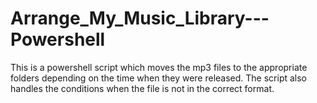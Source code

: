 # Arrange_My_Music_Library---Powershell
This is a powershell script which moves the mp3 files to the appropriate folders depending on the time when they were released. The script also handles the conditions when the file is not in the correct format.

